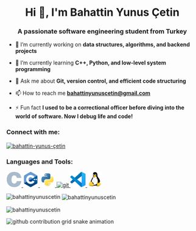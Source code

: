 <h1 align="center">Hi 👋, I'm Bahattin Yunus Çetin</h1>
<h3 align="center">A passionate software engineering student from Turkey</h3>

- 🔭 I’m currently working on **data structures, algorithms, and backend projects**

- 🌱 I’m currently learning **C++, Python, and low-level system programming**

- 💬 Ask me about **Git, version control, and efficient code structuring**

- 📫 How to reach me **bahattinyunuscetin@gmail.com**

- ⚡ Fun fact **I used to be a correctional officer before diving into the world of software. Now I debug life and code!**

<h3 align="left">Connect with me:</h3>
<p align="left">
<a href="https://www.linkedin.com/in/bahattin-yunus-%C3%A7etin/" target="blank"><img align="center" src="https://raw.githubusercontent.com/rahuldkjain/github-profile-readme-generator/master/src/images/icons/Social/linked-in-alt.svg" alt="bahattin-yunus-çetin" height="30" width="40" /></a>
</p>

<h3 align="left">Languages and Tools:</h3>
<p align="left">
<a href="https://www.cprogramming.com/" target="_blank" rel="noreferrer"> <img src="https://raw.githubusercontent.com/devicons/devicon/master/icons/c/c-original.svg" alt="c" width="40" height="40"/> </a> 
<a href="https://www.w3schools.com/cpp/" target="_blank" rel="noreferrer"> <img src="https://raw.githubusercontent.com/devicons/devicon/master/icons/cplusplus/cplusplus-original.svg" alt="cplusplus" width="40" height="40"/> </a> 
<a href="https://www.python.org" target="_blank" rel="noreferrer"> <img src="https://raw.githubusercontent.com/devicons/devicon/master/icons/python/python-original.svg" alt="python" width="40" height="40"/> </a> 
<a href="https://git-scm.com/" target="_blank" rel="noreferrer"> <img src="https://www.vectorlogo.zone/logos/git-scm/git-scm-icon.svg" alt="git" width="40" height="40"/> </a> 
<a href="https://code.visualstudio.com/" target="_blank" rel="noreferrer"> <img src="https://raw.githubusercontent.com/devicons/devicon/master/icons/vscode/vscode-original.svg" alt="vscode" width="40" height="40"/> </a> 
<a href="https://www.linux.org/" target="_blank" rel="noreferrer"> <img src="https://raw.githubusercontent.com/devicons/devicon/master/icons/linux/linux-original.svg" alt="linux" width="40" height="40"/> </a> 
</p>

<p><img align="left" src="https://github-readme-stats.vercel.app/api/top-langs?username=bahattinyunuscetin&show_icons=true&locale=en&layout=compact" alt="bahattinyunuscetin" /></p>

<p>&nbsp;<img align="center" src="https://github-readme-stats.vercel.app/api?username=bahattinyunuscetin&show_icons=true&locale=en" alt="bahattinyunuscetin" /></p>

<p><img align="center" src="https://github-readme-streak-stats.herokuapp.com/?user=bahattinyunuscetin&" alt="bahattinyunuscetin" /></p>

<picture>
  <source media="(prefers-color-scheme: dark)" srcset="https://raw.githubusercontent.com/bahattinyunuscetin/bahattinyunuscetin/output/github-contribution-grid-snake-dark.svg">
  <source media="(prefers-color-scheme: light)" srcset="https://raw.githubusercontent.com/bahattinyunuscetin/bahattinyunuscetin/output/github-contribution-grid-snake.svg">
  <img alt="github contribution grid snake animation" src="https://raw.githubusercontent.com/bahattinyunuscetin/bahattinyunuscetin/output/github-contribution-grid-snake.svg">
</picture>
